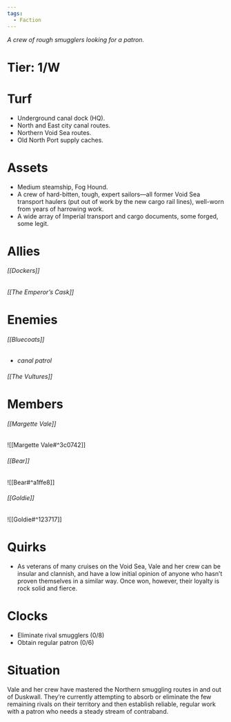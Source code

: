 ```yaml
---
tags:
  - Faction
---
```

*A crew of rough smugglers looking for a patron.*
# Tier: 1/W
# Turf
- Underground canal dock (HQ). 
- North and East city canal routes. 
- Northern Void Sea routes. 
- Old North Port supply caches.
# Assets
- Medium steamship, Fog Hound. 
- A crew of hard-bitten, tough, expert sailors—all former Void Sea transport haulers (put out of work by the new cargo rail lines), well-worn from years of harrowing work. 
- A wide array of Imperial transport and cargo documents, some forged, some legit.
# Allies
###### [[Dockers]]
###### [[The Emperor’s Cask]]
# Enemies
###### [[Bluecoats]] 
- *canal patrol*
###### [[The Vultures]]
# Members
###### [[Margette Vale]]
![[Margette Vale#^3c0742]] 
###### [[Bear]]
![[Bear#^a1ffe8]] 
###### [[Goldie]]
![[Goldie#^123717]]
# Quirks
- As veterans of many cruises on the Void Sea, Vale and her crew can be insular and clannish, and have a low initial opinion of anyone who hasn’t proven themselves in a similar way. Once won, however, their loyalty is rock solid and fierce.
# Clocks
- Eliminate rival smugglers (0/8)
- Obtain regular patron (0/6)
# Situation
Vale and her crew have mastered the Northern smuggling routes in and out of Duskwall. They’re currently attempting to absorb or eliminate the few remaining rivals on their territory and then establish reliable, regular work with a patron who needs a steady stream of contraband.